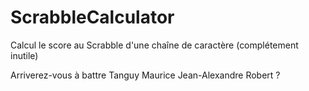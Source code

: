 # ScrabbleCalculator
Calcul le score au Scrabble d'une chaîne de caractère (complétement inutile)

Arriverez-vous à battre Tanguy Maurice Jean-Alexandre Robert ?
